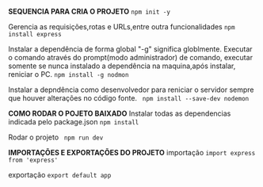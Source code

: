 **SEQUENCIA PARA CRIA O PROJETO**
```npm init -y```

Gerencia as requisições,rotas e URLs,entre outra funcionalidades
```npm install express```

Instalar a dependência de forma global "-g" significa globlmente. 
Executar o comando através do prompt(modo administrador) de comando, executar somente se nunca
instalado a dependência na maquina,após instalar, reniciar o PC.
```npm install -g nodmon```

Instalar a depndência como desenvolvedor para reniciar o servidor sempre
que houver alterações no código fonte.
``` npm install --save-dev nodemon```

**COMO RODAR O POJETO BAIXADO**
Instalar todas as dependencias indicada pelo package.json
```npm install```

Rodar o projeto
``` npm run dev```

**IMPORTAÇÕES E EXPORTAÇÕES DO PROJETO**
importação
```import express from 'express'```

exportação
```export default app```